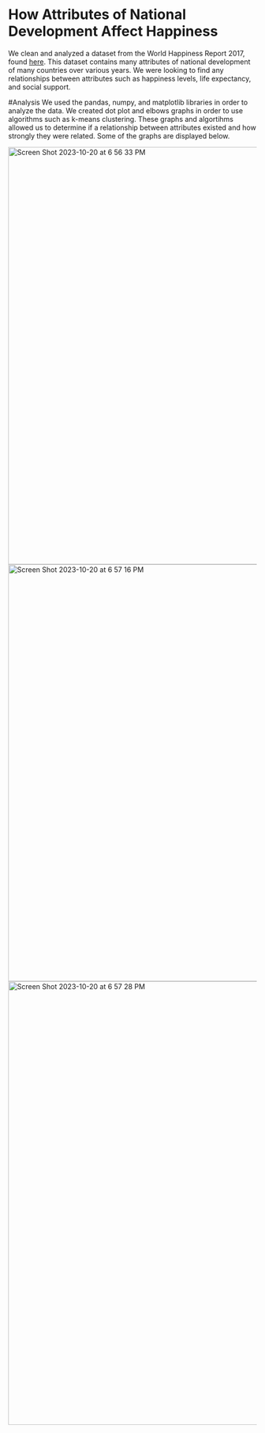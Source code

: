 # How Attributes of National Development Affect Happiness
We clean and analyzed a dataset from the World Happiness Report 2017, found [here](https://data.world/laurel/world-happiness-report-data). This dataset contains many attributes of national development of many countries over various years. We were looking to find any relationships between attributes such as happiness levels, life expectancy, and social support. 

#Analysis
We used the pandas, numpy, and matplotlib libraries in order to analyze the data. We created dot plot and elbows graphs in order to use algorithms such as k-means clustering. These graphs and algortihms allowed us to determine if a relationship between attributes existed and how strongly they were related. Some of the graphs are displayed below. 

<img width="844" alt="Screen Shot 2023-10-20 at 6 56 33 PM" src="https://github.com/cullm001/happiness-analysis/assets/102619047/a48cfa3c-6d4d-4be3-be76-068eceb92018">
<img width="843" alt="Screen Shot 2023-10-20 at 6 57 16 PM" src="https://github.com/cullm001/happiness-analysis/assets/102619047/9283d974-386a-4081-a73f-9cb6dbe5c6d7">
<img width="897" alt="Screen Shot 2023-10-20 at 6 57 28 PM" src="https://github.com/cullm001/happiness-analysis/assets/102619047/bacf7cd0-2ec4-4307-95de-7a328c108ca4">

